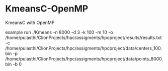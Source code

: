 # KmeansC-OpenMP
KmeansC with OpenMP

example run
./Kmeans -n 8000 -d 3 -k 100 -m 10 -o /home/pulasthi/ClionProjects/hpc/assigments/hpcproject/results/results.txt -c /home/pulasthi/ClionProjects/hpc/assigments/hpcproject/data/centers_100.bin -p /home/pulasthi/ClionProjects/hpc/assigments/hpcproject/data/points_8000.bin -b 0
